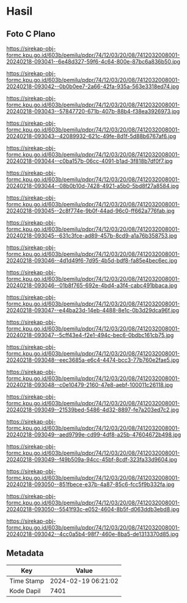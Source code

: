 # Hasil

## Foto C Plano

https://sirekap-obj-formc.kpu.go.id/603b/pemilu/pdpr/74/12/03/20/08/7412032008001-20240218-093041--6e48d327-59f6-4c64-800e-87bc6a836b50.jpg

https://sirekap-obj-formc.kpu.go.id/603b/pemilu/pdpr/74/12/03/20/08/7412032008001-20240218-093042--0b0b0ee7-2a66-42fa-935a-563e3318ed74.jpg

https://sirekap-obj-formc.kpu.go.id/603b/pemilu/pdpr/74/12/03/20/08/7412032008001-20240218-093043--57847720-671b-407b-88b4-f38ea3926973.jpg

https://sirekap-obj-formc.kpu.go.id/603b/pemilu/pdpr/74/12/03/20/08/7412032008001-20240218-093043--42089932-621c-49fe-8d1f-5d88b6767af6.jpg

https://sirekap-obj-formc.kpu.go.id/603b/pemilu/pdpr/74/12/03/20/08/7412032008001-20240218-093044--c0ba157b-06cc-4091-b1ad-3f818b7df0f7.jpg

https://sirekap-obj-formc.kpu.go.id/603b/pemilu/pdpr/74/12/03/20/08/7412032008001-20240218-093044--08b0b10d-7428-4921-a5b0-5bd8f27a8584.jpg

https://sirekap-obj-formc.kpu.go.id/603b/pemilu/pdpr/74/12/03/20/08/7412032008001-20240218-093045--2c8f774e-9b0f-44ad-96c0-ff662a776fab.jpg

https://sirekap-obj-formc.kpu.go.id/603b/pemilu/pdpr/74/12/03/20/08/7412032008001-20240218-093045--631c3fce-ad89-457b-8cd9-a1a76b358753.jpg

https://sirekap-obj-formc.kpu.go.id/603b/pemilu/pdpr/74/12/03/20/08/7412032008001-20240218-093046--4d1d49f6-7d95-4b5d-bdf8-fa85e4bec6ec.jpg

https://sirekap-obj-formc.kpu.go.id/603b/pemilu/pdpr/74/12/03/20/08/7412032008001-20240218-093046--01b8f765-692e-4bd4-a3f4-cabc491bbaca.jpg

https://sirekap-obj-formc.kpu.go.id/603b/pemilu/pdpr/74/12/03/20/08/7412032008001-20240218-093047--e44ba23d-14eb-4488-8e1c-0b3d29dca96f.jpg

https://sirekap-obj-formc.kpu.go.id/603b/pemilu/pdpr/74/12/03/20/08/7412032008001-20240218-093047--5cff43e4-f2e1-494c-bec6-0bdbc161cb75.jpg

https://sirekap-obj-formc.kpu.go.id/603b/pemilu/pdpr/74/12/03/20/08/7412032008001-20240218-093048--eec3685a-e6c4-4474-bcc3-77b760e2fae5.jpg

https://sirekap-obj-formc.kpu.go.id/603b/pemilu/pdpr/74/12/03/20/08/7412032008001-20240218-093048--c0e10479-2160-47e8-aebf-100011c26118.jpg

https://sirekap-obj-formc.kpu.go.id/603b/pemilu/pdpr/74/12/03/20/08/7412032008001-20240218-093049--21539bed-5486-4d32-8897-fe7a203ed7c2.jpg

https://sirekap-obj-formc.kpu.go.id/603b/pemilu/pdpr/74/12/03/20/08/7412032008001-20240218-093049--aed9799e-cd99-4df8-a25b-47604672b498.jpg

https://sirekap-obj-formc.kpu.go.id/603b/pemilu/pdpr/74/12/03/20/08/7412032008001-20240218-093049--f49b509a-94cc-45bf-8cdf-323fa33d9604.jpg

https://sirekap-obj-formc.kpu.go.id/603b/pemilu/pdpr/74/12/03/20/08/7412032008001-20240218-093050--851fbece-e37b-4a87-85c6-fcc5f9b332fa.jpg

https://sirekap-obj-formc.kpu.go.id/603b/pemilu/pdpr/74/12/03/20/08/7412032008001-20240218-093050--5541f93c-e052-4604-8b5f-d063ddb3ebd8.jpg

https://sirekap-obj-formc.kpu.go.id/603b/pemilu/pdpr/74/12/03/20/08/7412032008001-20240218-093042--4cc0a5b4-98f7-460e-8ba5-de1313370d85.jpg


## Metadata

| Key        | Value               |
| ---------- | ------------------- |
| Time Stamp | 2024-02-19 06:21:02 |
| Kode Dapil | 7401                |



